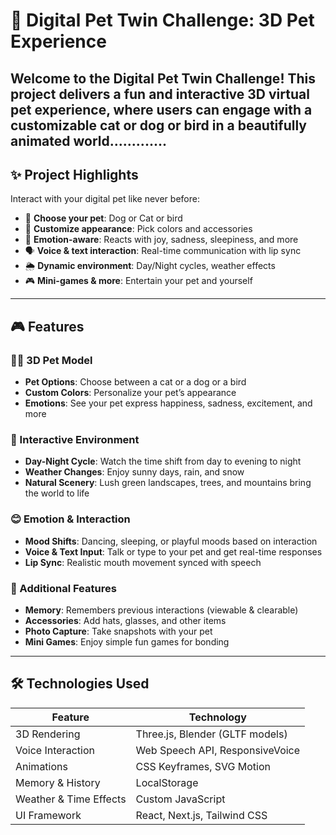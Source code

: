# 🐾 Digital Pet Twin Challenge: 3D Pet Experience

Welcome to the **Digital Pet Twin Challenge**! This project delivers a **fun and interactive 3D virtual pet experience**, where users can engage with a customizable cat or dog or bird in a beautifully animated world.............
---

## ✨ Project Highlights

Interact with your digital pet like never before:
- 🐶 **Choose your pet**: Dog or Cat or bird
- 🎨 **Customize appearance**: Pick colors and accessories
- 🧠 **Emotion-aware**: Reacts with joy, sadness, sleepiness, and more
- 🗣️ **Voice & text interaction**: Real-time communication with lip sync
- 🌦️ **Dynamic environment**: Day/Night cycles, weather effects
- 🎮 **Mini-games & more**: Entertain your pet and yourself

---

## 🎮 Features

### 🐕‍🦺 3D Pet Model
- **Pet Options**: Choose between a cat or a dog or a bird
- **Custom Colors**: Personalize your pet’s appearance
- **Emotions**: See your pet express happiness, sadness, excitement, and more

### 🌄 Interactive Environment
- **Day-Night Cycle**: Watch the time shift from day to evening to night
- **Weather Changes**: Enjoy sunny days, rain, and snow
- **Natural Scenery**: Lush green landscapes, trees, and mountains bring the world to life

### 😊 Emotion & Interaction
- **Mood Shifts**: Dancing, sleeping, or playful moods based on interaction
- **Voice & Text Input**: Talk or type to your pet and get real-time responses
- **Lip Sync**: Realistic mouth movement synced with speech

### 🎁 Additional Features
- **Memory**: Remembers previous interactions (viewable & clearable)
- **Accessories**: Add hats, glasses, and other items
- **Photo Capture**: Take snapshots with your pet
- **Mini Games**: Enjoy simple fun games for bonding

---

## 🛠️ Technologies Used

| Feature                | Technology |
|------------------------|------------|
| 3D Rendering           | Three.js, Blender (GLTF models) |
| Voice Interaction      | Web Speech API, ResponsiveVoice |
| Animations             | CSS Keyframes, SVG Motion |
| Memory & History       | LocalStorage |
| Weather & Time Effects | Custom JavaScript |
| UI Framework           | React, Next.js, Tailwind CSS |

